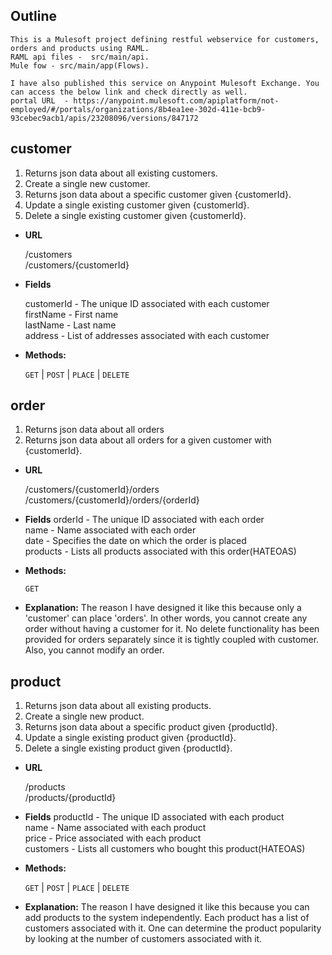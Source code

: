 **Outline**
----
	This is a Mulesoft project defining restful webservice for customers, orders and products using RAML.
	RAML api files -  src/main/api.
	Mule fow - src/main/app(Flows).

	I have also published this service on Anypoint Mulesoft Exchange. You can access the below link and check directly as well. 
	portal URL  - https://anypoint.mulesoft.com/apiplatform/not-employed/#/portals/organizations/8b4ea1ee-302d-411e-bcb9-93cebec9acb1/apis/23208096/versions/847172


**customer**
----
  1. Returns json data about all existing customers.
  2. Create a single new customer.
  3. Returns json data about a specific customer given {customerId}.
  4. Update a single existing customer given {customerId}. 
  5. Delete a single existing customer given {customerId}.

* **URL**
  
  /customers <br />
  /customers/{customerId}

* **Fields**

    customerId -  The unique ID associated with each customer <br />
    firstName - First name <br />
    lastName - Last name <br />
    address - List of addresses  associated with each customer <br />
    
* **Methods:**

  `GET` | `POST` | `PLACE` | `DELETE`
  
**order**
----  
  1. Returns json data about all orders 
  2. Returns json data about all orders for a given customer with {customerId}.

* **URL**
  
  /customers/{customerId}/orders <br />
  /customers/{customerId}/orders/{orderId}

* **Fields**
     orderId - The unique ID associated with each order <br />
     name -  Name associated with each order <br />
     date -  Specifies the date on which the order is placed <br />
     products -  Lists all products associated with this order(HATEOAS) <br />
    
* **Methods:**

  `GET`
  
* **Explanation:**
The reason I have designed it like this because only a 'customer' can place 'orders'. In other words, you cannot create any order without having  a customer for it.
 No delete functionality has been provided for orders separately since it is tightly coupled with customer.
 Also, you cannot modify an order.

**product**
----  
  1. Returns json data about all existing products.
  2. Create a single new product.
  3. Returns json data about a specific product given {productId}.
  4. Update a single existing product given {productId}. 
  5. Delete a single existing product given {productId}.

* **URL**
  
  /products <br />
  /products/{productId}

* **Fields**
     productId - The unique ID associated with each product <br />
     name -  Name associated with each product<br />
     price -  Price associated with each product<br />
     customers -  Lists all customers who bought this product(HATEOAS)<br />
    
* **Methods:**

  `GET` | `POST` | `PLACE` | `DELETE`
  
* **Explanation:**
The reason I have designed it like this because you can add products to the system independently.
Each product has a list of customers associated with it. One can determine the product popularity by looking at the number of customers associated with it.
